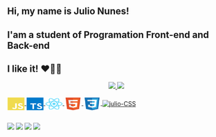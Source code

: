 ## Hi, my name is Julio Nunes!
## I'am a student of Programation Front-end and Back-end
## I like it! ❤👩‍💻

<div align="center" display="flex">
  <a href="https://github.com/JulioNunesDev">
  <img height="180em" src="https://github-readme-stats.vercel.app/api?username=JulioNunesDev&show_icons=true&theme=tokyonight&include_all_commits=true&count_private=true"/>
  <img height="180em" src="https://github-readme-stats.vercel.app/api/top-langs/?username=JulioNunesDev&layout=compact&langs_count=7&theme=tokyonight"/>
</div>
<div style="display: inline_block" ><br>
  <img align="center" alt="julio-Js"  height="30" width="40" src="https://raw.githubusercontent.com/devicons/devicon/master/icons/javascript/javascript-plain.svg">
  <img align="center" alt="julio-Ts"  height="30" width="40" src="https://raw.githubusercontent.com/devicons/devicon/master/icons/typescript/typescript-plain.svg">
  <img align="center" alt="julio-React" height="30" width="40" src="https://raw.githubusercontent.com/devicons/devicon/master/icons/react/react-original.svg">
  <img align="center" alt="julio-HTML"  height="30" width="40" src="https://raw.githubusercontent.com/devicons/devicon/master/icons/html5/html5-original.svg">
  <img align="center" alt="julio-CSS" height="30" width="40" src="https://raw.githubusercontent.com/devicons/devicon/master/icons/css3/css3-original.svg">
  <img align="center" alt="julio-CSS" height="30" width="40" src="https://cdn.jsdelivr.net/gh/devicons/devicon@v2.15.1/devicon.min.css">
  
  
  
  
  
  ##
 
<div> 
  <a href="https://www.youtube.com/channel/UCYg9lp2ah0_4x1G8Fitf6aw" target="_blank"><img src="https://img.shields.io/badge/YouTube-FF0000?style=for-the-badge&logo=youtube&logoColor=white" target="_blank"></a>
  <a href="https://www.instagram.com/julionunesyt" target="_blank"><img src="https://img.shields.io/badge/-Instagram-%23E4405F?style=for-the-badge&logo=instagram&logoColor=white" target="_blank"></a>
 	 <a href="https://discord.gg/4NzNYkpBAP" target="_blank"><img src="https://img.shields.io/badge/Discord-7289DA?style=for-the-badge&logo=discord&logoColor=white" target="_blank"></a> 
  <a href="https://www.linkedin.com/in/julio-nunes-de-oliveira-b6b40721a/" target="_blank"><img src="https://img.shields.io/badge/-LinkedIn-%230077B5?style=for-the-badge&logo=linkedin&logoColor=white" target="_blank"></a> 
 
  
 
</div>
